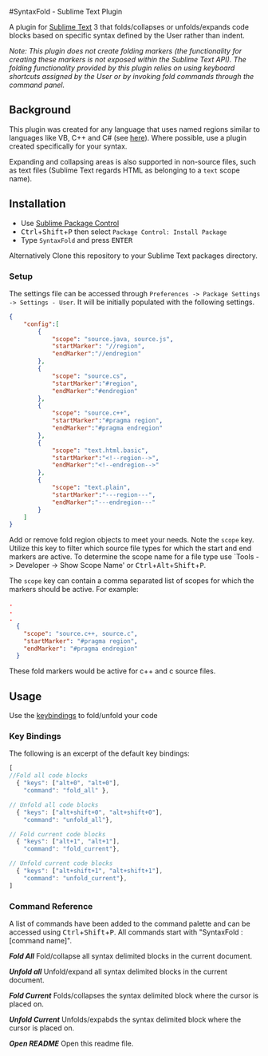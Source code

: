 #SyntaxFold - Sublime Text Plugin

A plugin for [Sublime Text][st] 3 that folds/collapses or unfolds/expands code blocks based on specific syntax defined by the User rather than indent.

<i>Note: This plugin does not create folding markers (the functionality for creating these markers is not exposed within the Sublime Text API). The folding functionality provided by this plugin relies on using keyboard shortcuts assigned by the User or by invoking fold commands through the command panel.</i>

## Background
This plugin was created for any language that uses named regions similar to languages like VB, C++ and C# (see [here][vs]). Where possible, use a plugin created specifically for your syntax.

Expanding and collapsing areas is also supported in non-source files, such as text files (Sublime Text regards HTML as belonging to a `text` scope name).

## Installation
* Use [Sublime Package Control](http://wbond.net/sublime_packages/package_control "Sublime Package Control")
* <kbd>Ctrl</kbd>+<kbd>Shift</kbd>+<kbd>P</kbd> then select `Package Control: Install Package`
* Type `SyntaxFold` and press <kbd>ENTER</kbd>

Alternatively Clone this repository to your Sublime Text packages directory.

### Setup
The settings file can be accessed through `Preferences -> Package Settings -> Settings - User`.  It will be initially populated with the following settings.

```json
{
    "config":[
        {
            "scope": "source.java, source.js",
            "startMarker": "//region",
            "endMarker":"//endregion"
        },
        {
            "scope": "source.cs",
            "startMarker":"#region",
            "endMarker":"#endregion"
        },
        {
            "scope": "source.c++",
            "startMarker":"#pragma region",
            "endMarker":"#pragma endregion"
        },
        {
            "scope": "text.html.basic",
            "startMarker":"<!--region-->",
            "endMarker":"<!--endregion-->"
        },
        {
            "scope": "text.plain",
            "startMarker":"---region---",
            "endMarker":"---endregion---"
        }
    ]
}
```

Add or remove fold region objects to meet your needs.  Note the `scope` key. Utilize this key to filter which source file types for which the start and end markers are active. To determine the scope name for a file type use `Tools -> Developer -> Show Scope Name' or <kbd>Ctrl</kbd>+<kbd>Alt</kbd>+<kbd>Shift</kbd>+<kbd>P</kbd>.

The `scope` key can contain a comma separated list of scopes for which the markers should be active.  For example:

```json
.
.
.
  {
    "scope": "source.c++, source.c",
    "startMarker": "#pragma region",
    "endMarker": "#pragma endregion"
  }
```
These fold markers would be active for c++ and c source files.


## Usage
Use the [keybindings](#command-examples) to fold/unfold your code

### Key Bindings ###

The following is an excerpt of the default key bindings:

```js
[
//Fold all code blocks
  { "keys": ["alt+0", "alt+0"],
    "command": "fold_all" },

// Unfold all code blocks
  { "keys": ["alt+shift+0", "alt+shift+0"],
    "command": "unfold_all"},

// Fold current code blocks
  { "keys": ["alt+1", "alt+1"],
    "command": "fold_current"},

// Unfold current code blocks
  { "keys": ["alt+shift+1", "alt+shift+1"],
    "command": "unfold_current"},
]

```

### Command Reference

A list of commands have been added to the command palette and can be accessed using <kbd>Ctrl</kbd>+<kbd>Shift</kbd>+<kbd>P</kbd>.
All commands start with "SyntaxFold : [command name]".

***Fold All***
Fold/collapse all syntax delimited blocks in the current document.

***Unfold all***
Unfold/expand all syntax delimited blocks in the current document.

***Fold Current***
Folds/collapses the syntax delimited block where the cursor is placed on.

***Unfold Current***
Unfolds/expabds the syntax delimited block where the cursor is placed on.

***Open README***
Open this readme file.


<!-- Links -->
[vs]:http://blogs.msdn.com/b/zainnab/archive/2013/07/12/visual-studio-2013-organize-your-code-with-named-regions.aspx
[st]: http://sublimetext.com/
